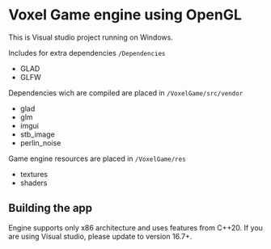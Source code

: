# Voxel Game engine using OpenGL
This is Visual studio project running on Windows.

Includes for extra dependencies `/Dependencies`
  - GLAD
  - GLFW
  
Dependencies wich are compiled are placed in `/VoxelGame/src/vendor`
  - glad
  - glm
  - imgui
  - stb_image
  - perlin_noise
  
Game engine resources are placed in `/VoxelGame/res`
  - textures
  - shaders

## Building the app
Engine supports only x86 architecture and uses features from C++20. If you are using Visual studio, please update to version 16.7+.
